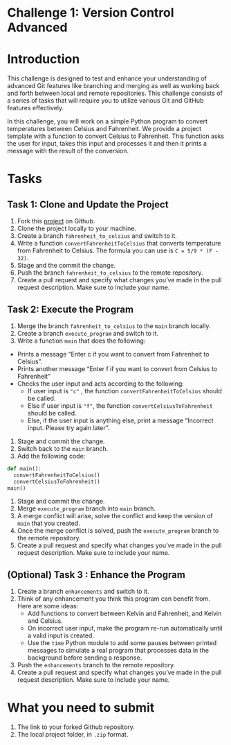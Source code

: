 # Challenge 1: Version Control Advanced

# Introduction

This challenge is designed to test and enhance your understanding of advanced Git features like branching and merging as well as working back and forth between local and remote repositories. This challenge consists of a series of tasks that will require you to utilize various Git and GitHub features effectively.

In this challenge, you will work on a simple Python program to convert temperatures between Celsius and Fahrenheit. We provide a project template with a function to convert Celsius to Fahrenheit. This function asks the user for input, takes this input and processes it and then it prints a message with the result of the conversion.

# Tasks

## Task 1: Clone and Update the Project

1. Fork this [project](https://github.com/ms1-learner/temperature_converter) on Github.
2. Clone the project locally to your machine.
3. Create a branch `fahrenheit_to_celsius` and switch to it.
4. Write a function `convertFahrenheitToCelsius` that converts temperature from Fahrenheit to Celsius. The formula you can use is `C = 5/9 * (F - 32)`.
5. Stage and the commit the change.
6. Push the branch `fahrenheit_to_celsius` to the remote repository.
7. Create a pull request and specify what changes you’ve made in the pull request description. Make sure to include your name.

## Task 2: Execute the Program

1. Merge the branch `fahrenheit_to_celsius` to the `main` branch locally.
2. Create a branch `execute_program` and switch to it.
3. Write a function `main` that does the following:

- Prints a message “Enter c if you want to convert from Fahrenheit to Celsius”.
- Prints another message “Enter f if you want to convert from Celsius to Fahrenheit”
- Checks the user input and acts according to the following:
  - If user input is `"c"` , the function `convertFahrenheitToCelsius` should be called.
  - Else if user input is `"f"`, the function `convertCelsiusToFahrenheit` should be called.
  - Else, if the user input is anything else, print a message “Incorrect input. Please try again later”.

1. Stage and commit the change.
2. Switch back to the `main` branch.
3. Add the following code:

```python
def main():
  convertFahrenheitToCelsius()
  convertCelsiusToFahrenheit()
main()
```

1. Stage and commit the change.
2. Merge `execute_program` branch into `main` branch.
3. A merge conflict will arise, solve the conflict and keep the version of `main` that you created.
4. Once the merge conflict is solved, push the `execute_program` branch to the remote repository.
5. Create a pull request and specify what changes you’ve made in the pull request description. Make sure to include your name.

## (Optional) Task 3 : Enhance the Program

1. Create a branch `enhancements` and switch to it.
2. Think of any enhancement you think this program can benefit from. Here are some ideas:
   - Add functions to convert between Kelvin and Fahrenheit, and Kelvin and Celsius.
   - On incorrect user input, make the program re-run automatically until a valid input is created.
   - Use the `time` Python module to add some pauses between printed messages to simulate a real program that processes data in the background before sending a response.
3. Push the `enhancements` branch to the remote repository.
4. Create a pull request and specify what changes you’ve made in the pull request description. Make sure to include your name.

# What you need to submit

1. The link to your forked Github repository.
2. The local project folder, in `.zip` format.
